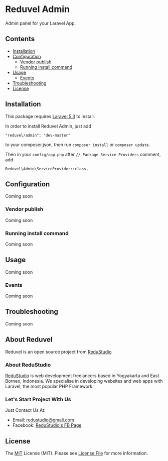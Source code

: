 # Reduvel Admin

Admin panel for your Laravel App.

## Contents

- [Installation](#installation)
- [Configuration](#configuration)
    - [Vendor publish](vendor-publish)
    - [Running install command](#running-install-command)
- [Usage](#usage)
    - [Events](#events)
- [Troubleshooting](#troubleshooting)
- [License](#license)

## Installation

This package requires [Laravel 5.3][laravel-install-link] to install.

In order to install Reduvel Admin, just add

    "reduvel/admin": "dev-master"

to your composer.json, then run `composer install` or `composer update`.

Then in your `config/app.php` after `// Package Service Providers` comment, add

    Reduvel\Admin\ServiceProvider::class,


## Configuration

Coming soon

### Vendor publish

Coming soon

### Running install command

Coming soon

## Usage

Coming soon

### Events

Coming soon

## Troubleshooting

Coming soon

## About Reduvel

Reduvel is an open source project from [ReduStudio][homepage]

### About ReduStudio

[ReduStudio][homepage] is web development freelancers based in Yogyakarta and East Borneo, Indonesia. We specialise in developing websites and web apps with Laravel, the most popular PHP Framework.

### Let's Start Project With Us

Just Contact Us At:
- Email: [redustudio@gmail.com][mailto]
- Facebook: [ReduStudio's FB Page][fbpage]

## License
The [MIT][mitlink] License (MIT). Please see [License File](LICENSE.md) for more information.


[laravel-install-link]: https://laravel.com/docs/5.3#installation
[screenshot]: admin.png
[homepage]: http://redustudio.com/
[mailto]: mailto:redustudio@gmail.com
[fbpage]: https://www.facebook.com/Redustudio/
[mitlink]: http://opensource.org/licenses/MIT
